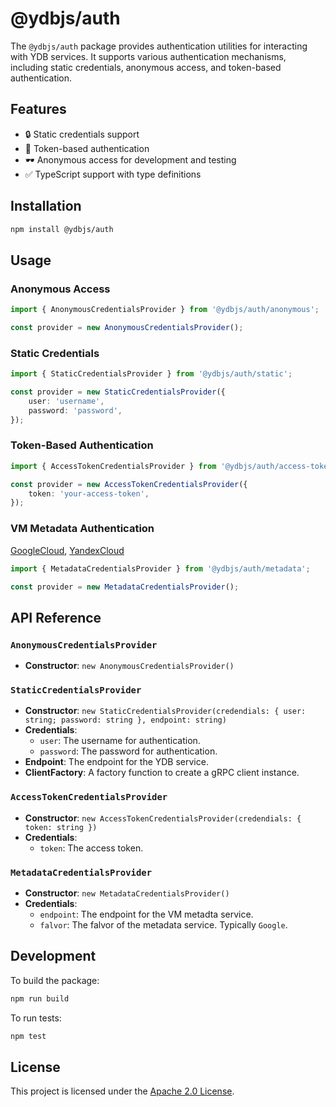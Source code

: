 # @ydbjs/auth

The `@ydbjs/auth` package provides authentication utilities for interacting with YDB services. It supports various authentication mechanisms, including static credentials, anonymous access, and token-based authentication.

## Features

- 🔒 Static credentials support
- 🔑 Token-based authentication
- 🕶️ Anonymous access for development and testing
- ✅ TypeScript support with type definitions

## Installation

```sh
npm install @ydbjs/auth
```

## Usage

### Anonymous Access

```ts
import { AnonymousCredentialsProvider } from '@ydbjs/auth/anonymous';

const provider = new AnonymousCredentialsProvider();
```

### Static Credentials

```ts
import { StaticCredentialsProvider } from '@ydbjs/auth/static';

const provider = new StaticCredentialsProvider({
    user: 'username',
    password: 'password',
});
```

### Token-Based Authentication

```ts
import { AccessTokenCredentialsProvider } from '@ydbjs/auth/access-token';

const provider = new AccessTokenCredentialsProvider({
    token: 'your-access-token',
});
```

### VM Metadata Authentication
[GoogleCloud](https://cloud.google.com/compute/docs/metadata/querying-metadata), [YandexCloud](https://yandex.cloud/ru/docs/compute/operations/vm-info/get-info)

```ts
import { MetadataCredentialsProvider } from '@ydbjs/auth/metadata';

const provider = new MetadataCredentialsProvider();
```

## API Reference

### `AnonymousCredentialsProvider`

- **Constructor**: `new AnonymousCredentialsProvider()`

### `StaticCredentialsProvider`

- **Constructor**: `new StaticCredentialsProvider(credendials: { user: string; password: string }, endpoint: string)`
- **Credentials**:
    - `user`: The username for authentication.
    - `password`: The password for authentication.
- **Endpoint**: The endpoint for the YDB service.
- **ClientFactory**: A factory function to create a gRPC client instance.

### `AccessTokenCredentialsProvider`

- **Constructor**: `new AccessTokenCredentialsProvider(credendials: { token: string })`
- **Credentials**:
    - `token`: The access token.

### `MetadataCredentialsProvider`

- **Constructor**: `new MetadataCredentialsProvider()`
- **Credentials**:
    - `endpoint`: The endpoint for the VM metadta service.
    - `falvor`: The falvor of the metadata service. Typically `Google`.

## Development

To build the package:

```sh
npm run build
```

To run tests:

```sh
npm test
```

## License

This project is licensed under the [Apache 2.0 License](https://www.apache.org/licenses/LICENSE-2.0).

